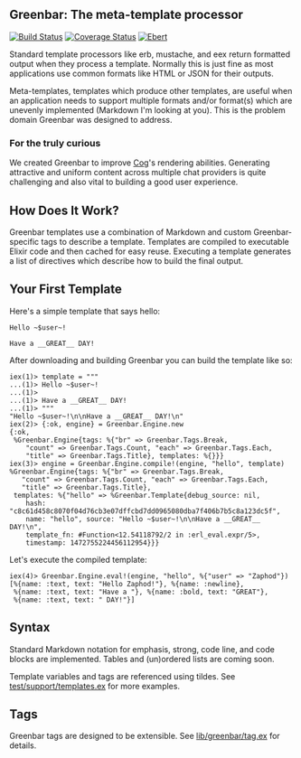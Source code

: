 ## Greenbar: The meta-template processor

[![Build Status](https://travis-ci.org/operable/greenbar.svg?branch=master)](https://travis-ci.org/operable/greenbar)
[![Coverage Status](https://coveralls.io/repos/github/operable/greenbar/badge.svg?branch=master)](https://coveralls.io/github/operable/greenbar?branch=master)
[![Ebert](https://ebertapp.io/github/operable/greenbar.svg)](https://ebertapp.io/github/operable/greenbar)

Standard template processors like erb, mustache, and eex return formatted output when they process a template.
Normally this is just fine as most applications use common formats like HTML or JSON for their outputs.

Meta-templates, templates which produce other templates, are useful when an application needs to support multiple
formats and/or format(s) which are unevenly implemented (Markdown I'm looking at you). This is the problem domain
Greenbar was designed to address.

### For the truly curious

We created Greenbar to improve [Cog](https://github.com/operable/cog)'s rendering abilities. Generating attractive
and uniform content across multiple chat providers is quite challenging and also vital to building a good user
experience.

## How Does It Work?

Greenbar templates use a combination of Markdown and custom Greenbar-specific tags to describe a template. Templates
are compiled to executable Elixir code and then cached for easy reuse. Executing a template generates a list of
directives which describe how to build the final output.

## Your First Template

Here's a simple template that says hello:

```
Hello ~$user~!

Have a __GREAT__ DAY!
```

After downloading and building Greenbar you can build the template like so:

```
iex(1)> template = """
...(1)> Hello ~$user~!
...(1)>
...(1)> Have a __GREAT__ DAY!
...(1)> """
"Hello ~$user~!\n\nHave a __GREAT__ DAY!\n"
iex(2)> {:ok, engine} = Greenbar.Engine.new
{:ok,
 %Greenbar.Engine{tags: %{"br" => Greenbar.Tags.Break,
    "count" => Greenbar.Tags.Count, "each" => Greenbar.Tags.Each,
    "title" => Greenbar.Tags.Title}, templates: %{}}}
iex(3)> engine = Greenbar.Engine.compile!(engine, "hello", template)
%Greenbar.Engine{tags: %{"br" => Greenbar.Tags.Break,
   "count" => Greenbar.Tags.Count, "each" => Greenbar.Tags.Each,
   "title" => Greenbar.Tags.Title},
 templates: %{"hello" => %Greenbar.Template{debug_source: nil,
    hash: "c8c61d458c8070f04d76cb3e07dffcbd7dd0965080dba7f406b7b5c8a123dc5f",
    name: "hello", source: "Hello ~$user~!\n\nHave a __GREAT__ DAY!\n",
    template_fn: #Function<12.54118792/2 in :erl_eval.expr/5>,
    timestamp: 1472755224456112954}}}
```

Let's execute the compiled template:

```
iex(4)> Greenbar.Engine.eval!(engine, "hello", %{"user" => "Zaphod"})
[%{name: :text, text: "Hello Zaphod!"}, %{name: :newline},
 %{name: :text, text: "Have a "}, %{name: :bold, text: "GREAT"},
 %{name: :text, text: " DAY!"}]
```

## Syntax

Standard Markdown notation for emphasis, strong, code line, and code blocks are implemented. Tables and (un)ordered lists
are coming soon.

Template variables and tags are referenced using tildes. See [test/support/templates.ex](https://github.com/operable/greenbar/blob/master/test/support/templates.ex) for more examples.

## Tags

Greenbar tags are designed to be extensible. See [lib/greenbar/tag.ex](https://github.com/operable/greenbar/blob/master/lib/greenbar/tag.ex) for details.
